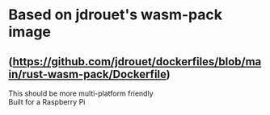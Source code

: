 # Based on jdrouet's wasm-pack image
## (https://github.com/jdrouet/dockerfiles/blob/main/rust-wasm-pack/Dockerfile)

This should be more multi-platform friendly\
Built for a Raspberry Pi